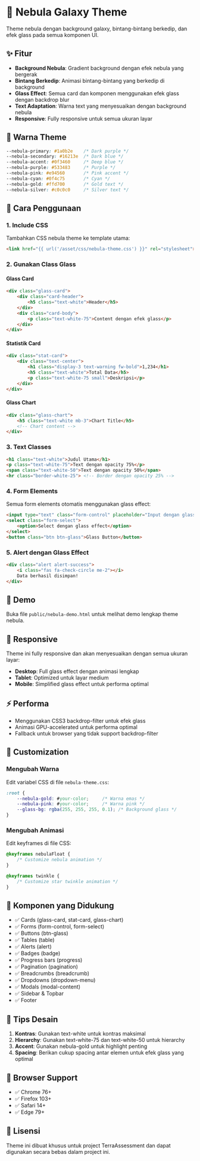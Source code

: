 # 🌌 Nebula Galaxy Theme

Theme nebula dengan background galaxy, bintang-bintang berkedip, dan efek glass pada semua komponen UI.

## ✨ Fitur

- **Background Nebula**: Gradient background dengan efek nebula yang bergerak
- **Bintang Berkedip**: Animasi bintang-bintang yang berkedip di background
- **Glass Effect**: Semua card dan komponen menggunakan efek glass dengan backdrop blur
- **Text Adaptation**: Warna text yang menyesuaikan dengan background nebula
- **Responsive**: Fully responsive untuk semua ukuran layar

## 🎨 Warna Theme

```css
--nebula-primary: #1a0b2e    /* Dark purple */
--nebula-secondary: #16213e  /* Dark blue */
--nebula-accent: #0f3460     /* Deep blue */
--nebula-purple: #533483     /* Purple */
--nebula-pink: #e94560       /* Pink accent */
--nebula-cyan: #0f4c75       /* Cyan */
--nebula-gold: #ffd700       /* Gold text */
--nebula-silver: #c0c0c0     /* Silver text */
```

## 🚀 Cara Penggunaan

### 1. Include CSS
Tambahkan CSS nebula theme ke template utama:

```html
<link href="{{ url('/asset/css/nebula-theme.css') }}" rel="stylesheet">
```

### 2. Gunakan Class Glass

#### Glass Card
```html
<div class="glass-card">
    <div class="card-header">
        <h5 class="text-white">Header</h5>
    </div>
    <div class="card-body">
        <p class="text-white-75">Content dengan efek glass</p>
    </div>
</div>
```

#### Statistik Card
```html
<div class="stat-card">
    <div class="text-center">
        <h1 class="display-3 text-warning fw-bold">1,234</h1>
        <h5 class="text-white">Total Data</h5>
        <p class="text-white-75 small">Deskripsi</p>
    </div>
</div>
```

#### Glass Chart
```html
<div class="glass-chart">
    <h5 class="text-white mb-3">Chart Title</h5>
    <!-- Chart content -->
</div>
```

### 3. Text Classes

```html
<h1 class="text-white">Judul Utama</h1>
<p class="text-white-75">Text dengan opacity 75%</p>
<span class="text-white-50">Text dengan opacity 50%</span>
<hr class="border-white-25"> <!-- Border dengan opacity 25% -->
```

### 4. Form Elements

Semua form elements otomatis menggunakan glass effect:

```html
<input type="text" class="form-control" placeholder="Input dengan glass effect">
<select class="form-select">
    <option>Select dengan glass effect</option>
</select>
<button class="btn btn-glass">Glass Button</button>
```

### 5. Alert dengan Glass Effect

```html
<div class="alert alert-success">
    <i class="fas fa-check-circle me-2"></i>
    Data berhasil disimpan!
</div>
```

## 🎯 Demo

Buka file `public/nebula-demo.html` untuk melihat demo lengkap theme nebula.

## 📱 Responsive

Theme ini fully responsive dan akan menyesuaikan dengan semua ukuran layar:

- **Desktop**: Full glass effect dengan animasi lengkap
- **Tablet**: Optimized untuk layar medium
- **Mobile**: Simplified glass effect untuk performa optimal

## ⚡ Performa

- Menggunakan CSS3 backdrop-filter untuk efek glass
- Animasi GPU-accelerated untuk performa optimal
- Fallback untuk browser yang tidak support backdrop-filter

## 🔧 Customization

### Mengubah Warna
Edit variabel CSS di file `nebula-theme.css`:

```css
:root {
    --nebula-gold: #your-color;     /* Warna emas */
    --nebula-pink: #your-color;     /* Warna pink */
    --glass-bg: rgba(255, 255, 255, 0.1); /* Background glass */
}
```

### Mengubah Animasi
Edit keyframes di file CSS:

```css
@keyframes nebulaFloat {
    /* Customize nebula animation */
}

@keyframes twinkle {
    /* Customize star twinkle animation */
}
```

## 🌟 Komponen yang Didukung

- ✅ Cards (glass-card, stat-card, glass-chart)
- ✅ Forms (form-control, form-select)
- ✅ Buttons (btn-glass)
- ✅ Tables (table)
- ✅ Alerts (alert)
- ✅ Badges (badge)
- ✅ Progress bars (progress)
- ✅ Pagination (pagination)
- ✅ Breadcrumbs (breadcrumb)
- ✅ Dropdowns (dropdown-menu)
- ✅ Modals (modal-content)
- ✅ Sidebar & Topbar
- ✅ Footer

## 🎨 Tips Desain

1. **Kontras**: Gunakan text-white untuk kontras maksimal
2. **Hierarchy**: Gunakan text-white-75 dan text-white-50 untuk hierarchy
3. **Accent**: Gunakan nebula-gold untuk highlight penting
4. **Spacing**: Berikan cukup spacing antar elemen untuk efek glass yang optimal

## 🐛 Browser Support

- ✅ Chrome 76+
- ✅ Firefox 103+
- ✅ Safari 14+
- ✅ Edge 79+

## 📄 Lisensi

Theme ini dibuat khusus untuk project TerraAssessment dan dapat digunakan secara bebas dalam project ini.
